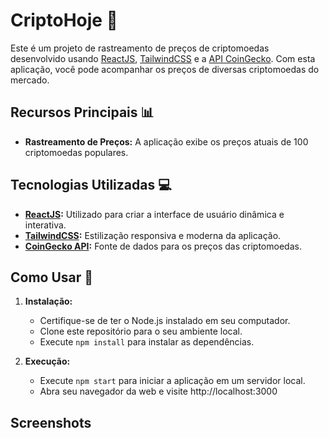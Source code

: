 # CriptoHoje 🚀

Este é um projeto de rastreamento de preços de criptomoedas desenvolvido usando [ReactJS](https://react.dev/), [TailwindCSS](https://tailwindcss.com/) e a [API CoinGecko](https://www.coingecko.com/pt/api). Com esta aplicação, você pode acompanhar os preços de diversas criptomoedas do mercado.

## Recursos Principais 📊

- **Rastreamento de Preços:** A aplicação exibe os preços atuais de 100 criptomoedas populares.

## Tecnologias Utilizadas 💻

- **[ReactJS](https://react.dev/):** Utilizado para criar a interface de usuário dinâmica e interativa.
- **[TailwindCSS](https://tailwindcss.com/):** Estilização responsiva e moderna da aplicação.
- **[CoinGecko API](https://www.coingecko.com/pt/api):** Fonte de dados para os preços das criptomoedas.
  
## Como Usar 🤔

1. **Instalação:**
   - Certifique-se de ter o Node.js instalado em seu computador.
   - Clone este repositório para o seu ambiente local.
   - Execute `npm install` para instalar as dependências.

2. **Execução:**
   - Execute `npm start` para iniciar a aplicação em um servidor local.
   - Abra seu navegador da web e visite http://localhost:3000
  
## Screenshots 




